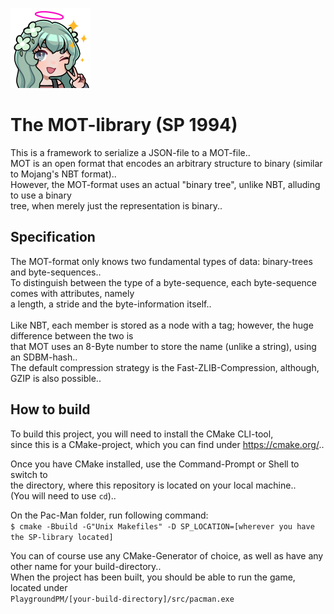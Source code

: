 <p align="left">
  <img src="assets/motex.png" width="128" height="128">
</p>

# The MOT-library (SP 1994)
This is a framework to serialize a JSON-file to a MOT-file..\
MOT is an open format that encodes an arbitrary structure to binary (similar to Mojang's NBT format)..\
However, the MOT-format uses an actual "binary tree", unlike NBT, alluding to use a binary\
tree, when merely just the representation is binary..

## Specification
The MOT-format only knows two fundamental types of data: binary-trees and byte-sequences..\
To distinguish between the type of a byte-sequence, each byte-sequence comes with attributes, namely\
a length, a stride and the byte-information itself..\
\
Like NBT, each member is stored as a node with a tag; however, the huge difference between the two is\
that MOT uses an 8-Byte number to store the name (unlike a string), using an SDBM-hash..\
The default compression strategy is the Fast-ZLIB-Compression, although, GZIP is also possible..

## How to build
To build this project, you will need to install the CMake CLI-tool,\
since this is a CMake-project, which you can find under https://cmake.org/..

Once you have CMake installed, use the Command-Prompt or Shell to switch to\
the directory, where this repository is located on your local machine..\
(You will need to use ```cd```)..

On the Pac-Man folder, run following command:\
```$ cmake -Bbuild -G"Unix Makefiles" -D SP_LOCATION=[wherever you have the SP-library located]```

You can of course use any CMake-Generator of choice, as well as have any other name for your build-directory..\
When the project has been built, you should be able to run the game, located under\
```PlaygroundPM/[your-build-directory]/src/pacman.exe```